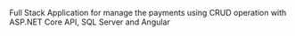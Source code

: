 Full Stack Application for manage the payments using CRUD operation with ASP.NET Core API, SQL Server and Angular

